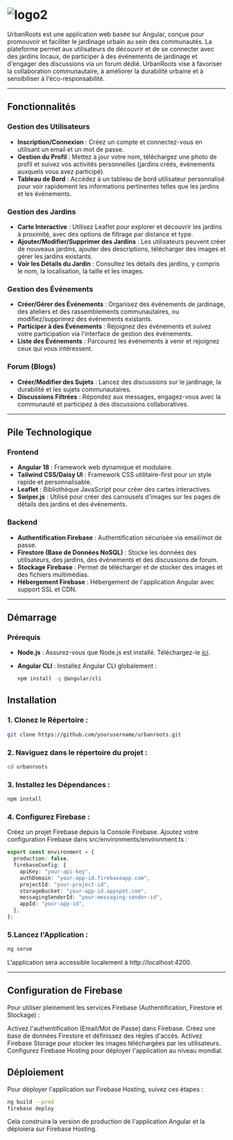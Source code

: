 # ![logo2](https://github.com/user-attachments/assets/b2caf879-142c-486a-b5c3-0af3ab73edc2)

UrbanRoots est une application web basée sur Angular, conçue pour promouvoir et faciliter le jardinage urbain au sein des communautés. La plateforme permet aux utilisateurs de découvrir et de se connecter avec des jardins locaux, de participer à des événements de jardinage et d'engager des discussions via un forum dédié. UrbanRoots vise à favoriser la collaboration communautaire, à améliorer la durabilité urbaine et à sensibiliser à l'éco-responsabilité.

---

## Fonctionnalités

### Gestion des Utilisateurs
- **Inscription/Connexion** : Créez un compte et connectez-vous en utilisant un email et un mot de passe.
- **Gestion du Profil** : Mettez à jour votre nom, téléchargez une photo de profil et suivez vos activités personnelles (jardins créés, événements auxquels vous avez participé).
- **Tableau de Bord** : Accédez à un tableau de bord utilisateur personnalisé pour voir rapidement les informations pertinentes telles que les jardins et les événements.

### Gestion des Jardins
- **Carte Interactive** : Utilisez Leaflet pour explorer et découvrir les jardins à proximité, avec des options de filtrage par distance et type.
- **Ajouter/Modifier/Supprimer des Jardins** : Les utilisateurs peuvent créer de nouveaux jardins, ajouter des descriptions, télécharger des images et gérer les jardins existants.
- **Voir les Détails du Jardin** : Consultez les détails des jardins, y compris le nom, la localisation, la taille et les images.

### Gestion des Événements
- **Créer/Gérer des Événements** : Organisez des événements de jardinage, des ateliers et des rassemblements communautaires, ou modifiez/supprimez des événements existants.
- **Participer à des Événements** : Rejoignez des événements et suivez votre participation via l'interface de gestion des événements.
- **Liste des Événements** : Parcourez les événements à venir et rejoignez ceux qui vous intéressent.

### Forum (Blogs)
- **Créer/Modifier des Sujets** : Lancez des discussions sur le jardinage, la durabilité et les sujets communautaires.
- **Discussions Filtrées** : Répondez aux messages, engagez-vous avec la communauté et participez à des discussions collaboratives.

---

## Pile Technologique

### Frontend
- **Angular 18** : Framework web dynamique et modulaire.
- **Tailwind CSS/Daisy UI** : Framework CSS utilitaire-first pour un style rapide et personnalisable.
- **Leaflet** : Bibliothèque JavaScript pour créer des cartes interactives.
- **Swiper.js** : Utilisé pour créer des carrousels d'images sur les pages de détails des jardins et des événements.

### Backend
- **Authentification Firebase** : Authentification sécurisée via email/mot de passe.
- **Firestore (Base de Données NoSQL)** : Stocke les données des utilisateurs, des jardins, des événements et des discussions de forum.
- **Stockage Firebase** : Permet de télécharger et de stocker des images et des fichiers multimédias.
- **Hébergement Firebase** : Hébergement de l'application Angular avec support SSL et CDN.

---
## Démarrage

### Prérequis

- **Node.js** : Assurez-vous que Node.js est installé. Téléchargez-le [ici](https://nodejs.org/en/).
- **Angular CLI** : Installez Angular CLI globalement :
  
  ```bash
  npm install -g @angular/cli
  ```
  
## Installation


### 1. Clonez le Répertoire :
```bash
git clone https://github.com/yourusername/urbanroots.git
```

### 2. Naviguez dans le répertoire du projet :
```bash
cd urbanroots
```
### 3. Installez les Dépendances :
```bash
npm install
````

### 4. Configurez Firebase :
Créez un projet Firebase depuis la Console Firebase.
Ajoutez votre configuration Firebase dans src/environments/environment.ts :

```ts
export const environment = {
  production: false,
  firebaseConfig: {
    apiKey: "your-api-key",
    authDomain: "your-app-id.firebaseapp.com",
    projectId: "your-project-id",
    storageBucket: "your-app-id.appspot.com",
    messagingSenderId: "your-messaging-sender-id",
    appId: "your-app-id",
  },
};
```
 ### 5.Lancez l'Application :
```bash
ng serve
```
L'application sera accessible localement à http://localhost:4200.

---
 
## Configuration de Firebase
Pour utiliser pleinement les services Firebase (Authentification, Firestore et Stockage) :

Activez l'authentification (Email/Mot de Passe) dans Firebase.
Créez une base de données Firestore et définissez des règles d'accès.
Activez Firebase Storage pour stocker les images téléchargées par les utilisateurs.
Configurez Firebase Hosting pour déployer l'application au niveau mondial.

## Déploiement
Pour déployer l'application sur Firebase Hosting, suivez ces étapes :
```bash
ng build --prod
firebase deploy
```
Cela construira la version de production de l'application Angular et la déploiera sur Firebase Hosting.
